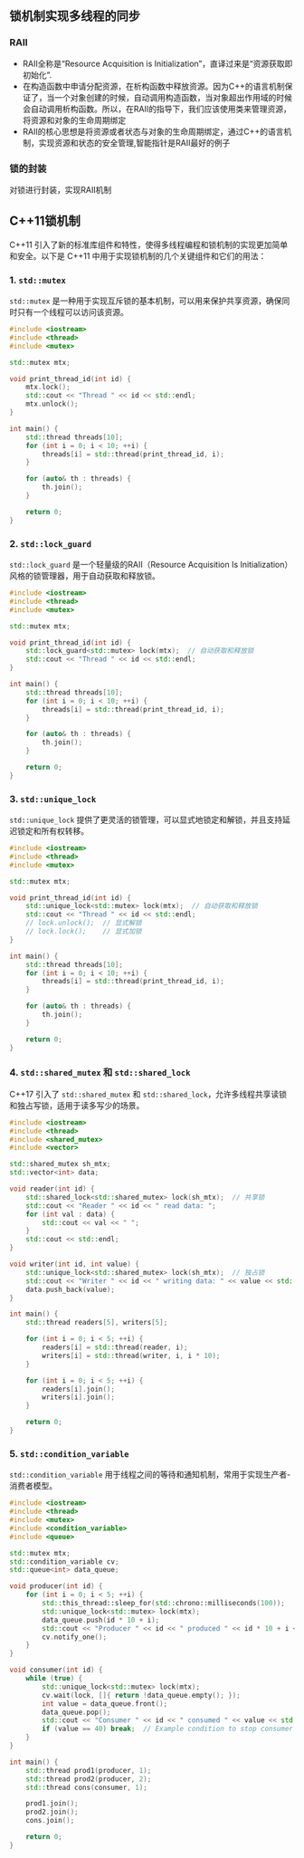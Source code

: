 ## 锁机制实现多线程的同步

### **RAII**

- RAII全称是“Resource Acquisition is Initialization”，直译过来是“资源获取即初始化”.
- 在构造函数中申请分配资源，在析构函数中释放资源。因为C++的语言机制保证了，当一个对象创建的时候，自动调用构造函数，当对象超出作用域的时候会自动调用析构函数。所以，在RAII的指导下，我们应该使用类来管理资源，将资源和对象的生命周期绑定
- RAII的核心思想是将资源或者状态与对象的生命周期绑定，通过C++的语言机制，实现资源和状态的安全管理,智能指针是RAII最好的例子

### 锁的封装

对锁进行封装，实现RAII机制

## C++11锁机制

C++11 引入了新的标准库组件和特性，使得多线程编程和锁机制的实现更加简单和安全。以下是 C++11 中用于实现锁机制的几个关键组件和它们的用法：

### 1. `std::mutex`

`std::mutex` 是一种用于实现互斥锁的基本机制，可以用来保护共享资源，确保同时只有一个线程可以访问该资源。

```C++
#include <iostream>
#include <thread>
#include <mutex>

std::mutex mtx;

void print_thread_id(int id) {
    mtx.lock();
    std::cout << "Thread " << id << std::endl;
    mtx.unlock();
}

int main() {
    std::thread threads[10];
    for (int i = 0; i < 10; ++i) {
        threads[i] = std::thread(print_thread_id, i);
    }

    for (auto& th : threads) {
        th.join();
    }

    return 0;
}
```

### 2. `std::lock_guard`

`std::lock_guard` 是一个轻量级的RAII（Resource Acquisition Is Initialization）风格的锁管理器，用于自动获取和释放锁。

```C++
#include <iostream>
#include <thread>
#include <mutex>

std::mutex mtx;

void print_thread_id(int id) {
    std::lock_guard<std::mutex> lock(mtx);  // 自动获取和释放锁
    std::cout << "Thread " << id << std::endl;
}

int main() {
    std::thread threads[10];
    for (int i = 0; i < 10; ++i) {
        threads[i] = std::thread(print_thread_id, i);
    }

    for (auto& th : threads) {
        th.join();
    }

    return 0;
}
```

### 3. `std::unique_lock`

`std::unique_lock` 提供了更灵活的锁管理，可以显式地锁定和解锁，并且支持延迟锁定和所有权转移。

```C++
#include <iostream>
#include <thread>
#include <mutex>

std::mutex mtx;

void print_thread_id(int id) {
    std::unique_lock<std::mutex> lock(mtx);  // 自动获取和释放锁
    std::cout << "Thread " << id << std::endl;
    // lock.unlock();  // 显式解锁
    // lock.lock();    // 显式加锁
}

int main() {
    std::thread threads[10];
    for (int i = 0; i < 10; ++i) {
        threads[i] = std::thread(print_thread_id, i);
    }

    for (auto& th : threads) {
        th.join();
    }

    return 0;
}
```

### 4. `std::shared_mutex` 和 `std::shared_lock`

C++17 引入了 `std::shared_mutex` 和 `std::shared_lock`，允许多线程共享读锁和独占写锁，适用于读多写少的场景。

```C++
#include <iostream>
#include <thread>
#include <shared_mutex>
#include <vector>

std::shared_mutex sh_mtx;
std::vector<int> data;

void reader(int id) {
    std::shared_lock<std::shared_mutex> lock(sh_mtx);  // 共享锁
    std::cout << "Reader " << id << " read data: ";
    for (int val : data) {
        std::cout << val << " ";
    }
    std::cout << std::endl;
}

void writer(int id, int value) {
    std::unique_lock<std::shared_mutex> lock(sh_mtx);  // 独占锁
    std::cout << "Writer " << id << " writing data: " << value << std::endl;
    data.push_back(value);
}

int main() {
    std::thread readers[5], writers[5];

    for (int i = 0; i < 5; ++i) {
        readers[i] = std::thread(reader, i);
        writers[i] = std::thread(writer, i, i * 10);
    }

    for (int i = 0; i < 5; ++i) {
        readers[i].join();
        writers[i].join();
    }

    return 0;
}
```

### 5. `std::condition_variable`

`std::condition_variable` 用于线程之间的等待和通知机制，常用于实现生产者-消费者模型。

```C++
#include <iostream>
#include <thread>
#include <mutex>
#include <condition_variable>
#include <queue>

std::mutex mtx;
std::condition_variable cv;
std::queue<int> data_queue;

void producer(int id) {
    for (int i = 0; i < 5; ++i) {
        std::this_thread::sleep_for(std::chrono::milliseconds(100));
        std::unique_lock<std::mutex> lock(mtx);
        data_queue.push(id * 10 + i);
        std::cout << "Producer " << id << " produced " << id * 10 + i << std::endl;
        cv.notify_one();
    }
}

void consumer(int id) {
    while (true) {
        std::unique_lock<std::mutex> lock(mtx);
        cv.wait(lock, []{ return !data_queue.empty(); });
        int value = data_queue.front();
        data_queue.pop();
        std::cout << "Consumer " << id << " consumed " << value << std::endl;
        if (value == 40) break;  // Example condition to stop consumer
    }
}

int main() {
    std::thread prod1(producer, 1);
    std::thread prod2(producer, 2);
    std::thread cons(consumer, 1);

    prod1.join();
    prod2.join();
    cons.join();

    return 0;
}
```

